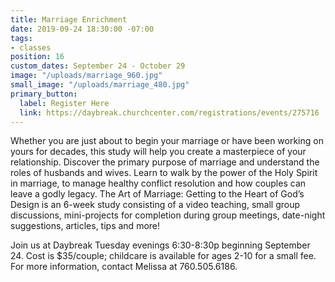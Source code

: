 ```yaml
---
title: Marriage Enrichment
date: 2019-09-24 18:30:00 -07:00
tags:
- classes
position: 16
custom_dates: September 24 - October 29
image: "/uploads/marriage_960.jpg"
small_image: "/uploads/marriage_480.jpg"
primary_button:
  label: Register Here
  link: https://daybreak.churchcenter.com/registrations/events/275716
---
```


Whether you are just about to begin your marriage or have been working on yours for decades, this study will help you create a masterpiece of your relationship. Discover the primary purpose of marriage and understand the roles of husbands and wives. Learn to walk by the power of the Holy Spirit in marriage, to manage healthy conflict resolution and how couples can leave a godly legacy. The Art of Marriage: Getting to the Heart of God’s Design is an 6-week study consisting of a video teaching, small group discussions, mini-projects for completion during group meetings, date-night suggestions, articles, tips and more!

Join us at Daybreak Tuesday evenings 6:30-8:30p beginning September 24. Cost is $35/couple; childcare is available for ages 2-10 for a small fee. For more information, contact Melissa at 760.505.6186.